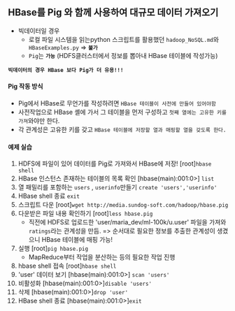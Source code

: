 ## HBase를 Pig 와 함께 사용하여 대규모 데이터 가져오기
- 빅데이터일 경우
    - 로컬 파일 시스템을 읽는python 스크립트를 활용했던 ``hadoop_NoSQL.md``와 ``HBaseExamples.py`` => **``불가``**
    - ``Pig``는 **``가능``**
    (HDFS클러스터에서 정보를 뽑아내 HBase 테이블에 작성가능)

**``빅데이터의 경우 HBase 보다 Pig가 더 유용!!!``**

#### Pig 작동 방식
- Pig에서 HBase로 무언가를 작성하려면 ``HBase 테이블이 사전에 만들어 있어야함``
- 사전작업으로 HBase 셸에 가서 그 테이블을 먼저 구성하고 ``첫째 열에는 고유한 키를 가져``와야만 한다.
- 각 관계성은 고유한 키를 갖고 ``HBase 테이블에 저장할 열과 매핑할 열을
갖도록 한다.``

#### 예제 실습
1. HDFS에 파일이 있어 데이터를 Pig로 가져와서 HBase에 저장!
    [root]``hbase shell``
2. HBase 인스턴스 존재하는 테이블의 목록 확인
    [hbase(main):001:0>] ``list``
3. 열 패밀리를 포함하는 ``users`` , ``userinfo``만들기
    ``create 'users','userinfo'``
4. HBase shell 종료
    ``exit``
5. 스크립트 다운
    [root]``wget http://media.sundog-soft.com/hadoop/hbase.pig``
6. 다운받은 파일 내용 확인하기
    [root]``less hbase.pig``
    - 직전에 HDFS로 업로드한 'user/maria_dev/ml-100k/u.user' 파일을 가져와 ``ratings``라는 관계성을 만듬.
    => 순서대로 필요한 정보를 추출한 관계성이 생겼으니 HBase 테이블에 매핑 가능!
7. 실행
    [root]``pig hbase.pig``
    - MapReduce부터 작업을 분산하는 등의 필요한 작업 진행
8. hbase shell 접속
    [root]``hbase shell``
9. 'user' 데이터 보기
    [hbase(main):001:0>] ``scan 'users'``
10. 비활성화
    [hbase(main):001:0>]``disable 'users'``
11. 삭제 
    [hbase(main):001:0>]``drop 'user'``
12. HBase shell 종료
    [hbase(main):001:0>]``exit``



 